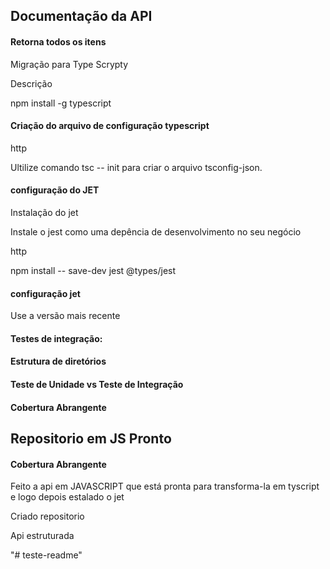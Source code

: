 ## Documentação da API

#### Retorna todos os itens

Migração para Type Scrypty

Descrição

npm install -g typescript

#### Criação do arquivo de configuração typescript

http

Ultilize comando tsc -- init para criar o arquivo tsconfig-json. 



#### configuração do JET 

Instalação do jet 

Instale o jest como uma depência de desenvolvimento no seu negócio 

http

npm install -- save-dev jest @types/jest




#### configuração jet

Use a versão mais recente 


#### Testes de integração: 

#### Estrutura de diretórios

#### Teste de Unidade vs Teste de Integração

#### Cobertura Abrangente 


## Repositorio em JS Pronto


#### Cobertura Abrangente 

Feito a api em JAVASCRIPT que está pronta para transforma-la em tyscript e logo depois estalado o jet

Criado repositorio 

Api estruturada

"# teste-readme" 
